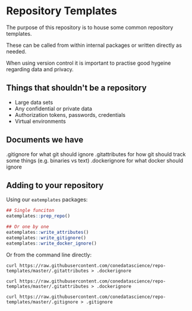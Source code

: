 # Repository Templates

The purpose of this repository is to house some common repository templates.

These can be called from within internal packages or written directly as needed.

When using version control it is important to practise good hygeine regarding data and privacy.

## Things that shouldn't be a repository

* Large data sets
* Any confidential or private data
* Authorization tokens, passwords, credentials
* Virtual environments

## Documents we have

.gitignore for what git should ignore
.gitattributes for how git should track some things (e.g. binaries vs text)
.dockerignore for what docker should ignore

## Adding to your repository

Using our `eatemplates` packages:

```r
## Single funciton
eatemplates::prep_repo()

## Or one by one
eatemplates::write_attributes()
eatemplates::write_gitignore()
eatemplates::write_docker_ignore()
```
Or from the command line directly:

```
curl https://raw.githubusercontent.com/conedatascience/repo-templates/master/.gitattributes > .dockerignore

curl https://raw.githubusercontent.com/conedatascience/repo-templates/master/.gitattributes > .dockerignore

curl https://raw.githubusercontent.com/conedatascience/repo-templates/master/.gitignore > .gitignore


```
